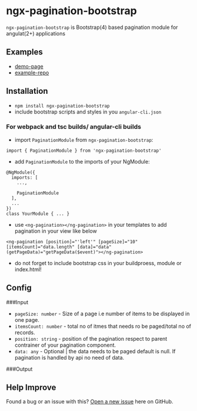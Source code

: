 # ngx-pagination-bootstrap 

`ngx-pagination-bootstrap` is  Bootstrap(4) based pagination module for angulat(2+) applications

## Examples
- [demo-page](https://manishjanky.github.io)
- [example-repo](https://manishjanky.github.io)


## Installation
- `npm install ngx-pagination-bootstrap `
- include bootstrap scripts and styles in you `angular-cli.json`   


### For webpack and tsc builds/ angular-cli builds
- import `PaginationModule` from `ngx-pagination-bootstrap`:
```
import { PaginationModule } from 'ngx-pagination-bootstrap'
```
- add `PaginationModule` to the imports of your NgModule:
```
@NgModule({
  imports: [
    ...,

    PaginationModule
  ],
  ...
})
class YourModule { ... }
```
- use `<ng-pagination></ng-pagination>` in your templates to add pagination in your view like below
```
<ng-pagination [position]="'left'" [pageSize]="10" [itemsCount]="data.length" [data]="data" (getPageData)="getPageData($event)"></ng-pagination>
```
- do not forget to include bootstrap css in your buildproess, module or index.html!


## Config

###Input
- `pageSize: number` - Size of a page i.e number of items to be displayed in one page.
- `itemsCount: number` - total no of itmes that needs ro be paged/total no of records.
- `position: string` - position of the pagination respect to parent contrainer of your pagination component.
- `data: any` - Optional | the data needs to be paged default is null. If pagination is handled by api no need of data.

###Output




## Help Improve

Found a bug or an issue with this? [Open a new issue](https://github.com/manishjanky/ngx-pagination-bootstrap/issues) here on GitHub. 